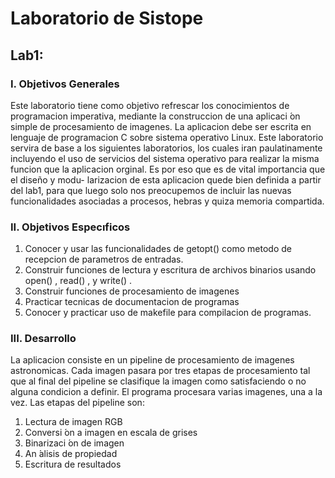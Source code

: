 # Laboratorio de Sistope

## Lab1:
### I. Objetivos Generales

Este laboratorio tiene como objetivo refrescar los conocimientos de programacion imperativa, mediante
la construccion de una aplicaci ́on simple de procesamiento de imagenes.  La aplicacion debe ser escrita en
lenguaje de programacion C sobre sistema operativo Linux.  Este laboratorio servira de base a los siguientes
laboratorios, los cuales iran paulatinamente incluyendo el uso de servicios del sistema operativo para realizar
la misma funcion que la aplicacion orginal.  Es por eso que es de vital importancia que el diseño y modu-
larizacion de esta aplicacion quede bien definida a partir del lab1, para que luego solo nos preocupemos de
incluir las nuevas funcionalidades asociadas a procesos, hebras y quiza memoria compartida.
### II.    Objetivos Especıficos

1.  Conocer y usar las funcionalidades de
getopt()
como metodo de recepcion de parametros de entradas.
2.  Construir funciones de lectura y escritura de archivos binarios usando
open()
,
read()
, y
write()
.
3.  Construir funciones de procesamiento de imagenes
4.  Practicar tecnicas de documentacion de programas
5.  Conocer y practicar uso de makefile para compilacion de programas.
### III. Desarrollo

La aplicacion consiste en un
pipeline
de procesamiento de imagenes astronomicas.  Cada imagen pasara
por tres etapas de procesamiento tal que al final del
pipeline
se clasifique la imagen como satisfaciendo o no
alguna condicion a definir.  El programa procesara varias imagenes, una a la vez.
Las etapas del
pipeline
son:
1.  Lectura de imagen RGB
2.  Conversi ́on a imagen en escala de grises
3.  Binarizaci ́on de imagen
4.  An ́alisis de propiedad
5.  Escritura de resultados
